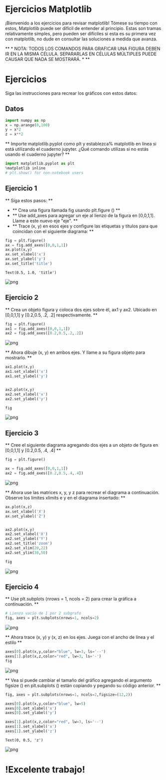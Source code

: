 # Ejercicios Matplotlib

¡Bienvenido a los ejercicios para revisar matplotlib! Tómese su tiempo con estos, Matplotlib puede ser difícil de entender al principio. Estas son tramas relativamente simples, pero pueden ser difíciles si esta es su primera vez con matplotlib, no dude en consultar las soluciones a medida que avanza.

** * NOTA: TODOS LOS COMANDOS PARA GRAFICAR UNA FIGURA DEBEN IR EN LA MISMA CÉLULA. SEPARARLAS EN CÉLULAS MÚLTIPLES PUEDE CAUSAR QUE NADA SE MOSTRARÁ. * **

# Ejercicios

Siga las instrucciones para recrear los gráficos con estos datos:

## Datos


```python
import numpy as np
x = np.arange(0,100)
y = x*2
z = x**2
```


** Importe matplotlib.pyplot como plt y establezca% matplotlib en línea si está utilizando el cuaderno jupyter. ¿Qué comando utilizas si no estás usando el cuaderno jupyter? **


```python
import matplotlib.pyplot as plt
%matplotlib inline
# plt.show() for non-notebook users
```

## Ejercicio 1

** Siga estos pasos: **
* ** Crea una figura llamada fig usando plt.figure () **
* ** Use add_axes para agregar un eje al lienzo de la figura en [0,0,1,1]. Llame a este nuevo eje "eje". **
* ** Trace (x, y) en esos ejes y configure las etiquetas y títulos para que coincidan con el siguiente diagrama: **


```python
fig = plt.figure()
ax = fig.add_axes([0,0,1,1])
ax.plot(x,y)
ax.set_xlabel('x')
ax.set_ylabel('y')
ax.set_title('title')
```




    Text(0.5, 1.0, 'title')




![png](/images/output_5_1.png)


## Ejercicio 2
** Crea un objeto figura y coloca dos ejes sobre él, ax1 y ax2. Ubicado en [0,0,1,1] y [0.2,0.5, .2, .2] respectivamente. **


```python
fig = plt.figure()
ax1 = fig.add_axes([0,0,1,1])
ax2 = fig.add_axes([0.2,0.5,.2,.2])
```


![png](/images/output_7_0.png)


** Ahora dibuje (x, y) en ambos ejes. Y llame a su figura objeto para mostrarlo. **


```python
ax1.plot(x,y)
ax1.set_xlabel('x')
ax1.set_ylabel('y')


ax2.plot(x,y)
ax2.set_xlabel('x')
ax2.set_ylabel('y')

fig 
```




![png](/images/output_9_0.png)



## Ejercicio 3

** Cree el siguiente diagrama agregando dos ejes a un objeto de figura en [0,0,1,1] y [0.2,0.5, .4, .4] **


```python
fig = plt.figure()

ax = fig.add_axes([0,0,1,1])
ax2 = fig.add_axes([0.2,0.5,.4,.4])
```


![png](/images/output_11_0.png)


** Ahora use las matrices x, y, y z para recrear el diagrama a continuación. Observe los límites xlimits e y en el diagrama insertado: **


```python
ax.plot(x,z)
ax.set_xlabel('X')
ax.set_ylabel('Z')


ax2.plot(x,y)
ax2.set_xlabel('X')
ax2.set_ylabel('Y')
ax2.set_title('zoom')
ax2.set_xlim(20,22)
ax2.set_ylim(30,50)

fig
```




![png](/images/output_13_0.png)



## Ejercicio 4

** Use plt.subplots (nrows = 1, ncols = 2) para crear la gráfica a continuación. **


```python
# Lienzo vacío de 1 por 2 subgrafo
fig, axes = plt.subplots(nrows=1, ncols=2)
```


![png](/images/output_15_0.png)



** Ahora trace (x, y) y (x, z) en los ejes. Juega con el ancho de línea y el estilo **


```python
axes[0].plot(x,y,color="blue", lw=3, ls='--')
axes[1].plot(x,z,color="red", lw=3, ls='-')
fig
```




![png](/images/output_17_0.png)




** Vea si puede cambiar el tamaño del gráfico agregando el argumento figsize () en plt.subplots () están copiando y pegando su código anterior. **


```python
fig, axes = plt.subplots(nrows=1, ncols=2,figsize=(12,2))

axes[0].plot(x,y,color="blue", lw=5)
axes[0].set_xlabel('x')
axes[0].set_ylabel('y')

axes[1].plot(x,z,color="red", lw=3, ls='--')
axes[1].set_xlabel('x')
axes[1].set_ylabel('z')
```




    Text(0, 0.5, 'z')




![png](/images/output_19_1.png)


# !Excelente trabajo!
